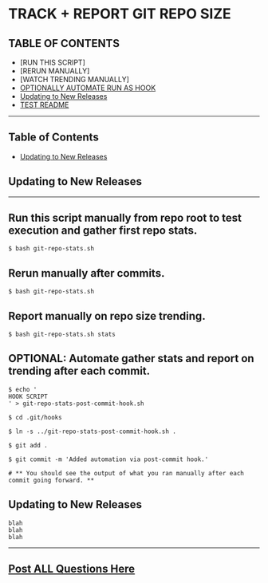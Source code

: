 # TRACK + REPORT GIT REPO SIZE

## TABLE OF CONTENTS

- [RUN THIS SCRIPT]
- [RERUN MANUALLY]
- [WATCH TRENDING MANUALLY]
- [OPTIONALLY AUTOMATE RUN AS HOOK](#optional:-automate)
- [Updating to New Releases](#updating-to-new-releases)
- [TEST README](README-grom.md)
---

## Table of Contents

- [Updating to New Releases](#updating-to-new-releases)
## Updating to New Releases

---

## Run this script manually from repo root to test execution and gather first repo stats.

```
$ bash git-repo-stats.sh
```

## Rerun manually after commits.

```
$ bash git-repo-stats.sh
```

## Report manually on repo size trending.

```
$ bash git-repo-stats.sh stats
```


## OPTIONAL: Automate gather stats and report on trending after each commit.

```
$ echo '
HOOK SCRIPT
' > git-repo-stats-post-commit-hook.sh

$ cd .git/hooks

$ ln -s ../git-repo-stats-post-commit-hook.sh .

$ git add .

$ git commit -m 'Added automation via post-commit hook.'

# ** You should see the output of what you ran manually after each commit going forward. **

```

## Updating to New Releases
```
blah
blah
blah
```
---

## [Post ALL Questions Here](https://www.facebook.com/groups/BigDataProcessing/)


